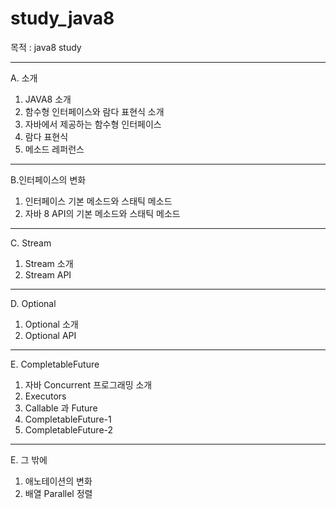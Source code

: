 # study_java8

목적 : java8 study

---
A. 소개
 1. JAVA8 소개 
 2. 함수형 인터페이스와 람다 표현식 소개 
 3. 자바에서 제공하는 함수형 인터페이스
 4. 람다 표현식
 5. 메소드 레퍼런스
 
--- 
B.인터페이스의 변화
  1. 인터페이스 기본 메소드와 스태틱 메소드 
  2. 자바 8 API의 기본 메소드와 스태틱 메소드
  
--- 
C. Stream
  1. Stream 소개
  2. Stream API
  
--- 
D. Optional
  1. Optional 소개
  2. Optional API
  
--- 
E. CompletableFuture
  1. 자바 Concurrent 프로그래밍 소개
  2. Executors
  3. Callable 과 Future
  4. CompletableFuture-1
  5. CompletableFuture-2

--- 
E. 그 밖에
  1. 애노테이션의 변화
  2. 배열 Parallel 정렬
  

